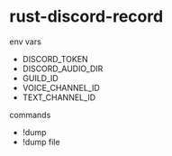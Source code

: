 # rust-discord-record

env vars

- DISCORD_TOKEN
- DISCORD_AUDIO_DIR
- GUILD_ID
- VOICE_CHANNEL_ID
- TEXT_CHANNEL_ID

commands

- !dump
- !dump file
